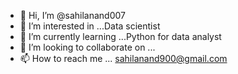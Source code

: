 - 👋 Hi, I’m @sahilanand007
- 👀 I’m interested in ...Data scientist
- 🌱 I’m currently learning ...Python for data analyst
- 💞️ I’m looking to collaborate on ...
- 📫 How to reach me ... sahilanand900@gmail.com

<!---
sahilanand007/sahilanand007 is a ✨ special ✨ repository because its `README.md` (this file) appears on your GitHub profile.
You can click the Preview link to take a look at your changes.
--->
